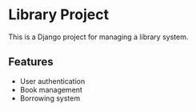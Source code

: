 # Library Project

This is a Django project for managing a library system.

## Features

- User authentication
- Book management
- Borrowing system
